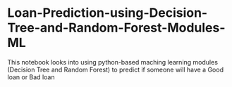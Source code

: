 # Loan-Prediction-using-Decision-Tree-and-Random-Forest-Modules-ML
This notebook looks into using python-based maching learning modules (Decision Tree and Random Forest) to predict if someone will have a Good loan or Bad loan 
